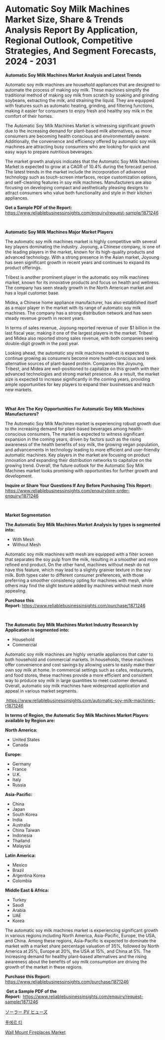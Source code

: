 <p><h1>Automatic Soy Milk Machines Market Size, Share & Trends Analysis Report By Application, Regional Outlook, Competitive Strategies, And Segment Forecasts, 2024 - 2031</h1></p><p><strong>Automatic Soy Milk Machines Market Analysis and Latest Trends</strong></p>
<p><p>Automatic soy milk machines are household appliances that are designed to automate the process of making soy milk. These machines simplify the traditional method of making soy milk from scratch by soaking and grinding soybeans, extracting the milk, and straining the liquid. They are equipped with features such as automatic heating, grinding, and filtering functions, making it easier for consumers to enjoy fresh and healthy soy milk in the comfort of their homes.</p><p>The Automatic Soy Milk Machines Market is witnessing significant growth due to the increasing demand for plant-based milk alternatives, as more consumers are becoming health conscious and environmentally aware. Additionally, the convenience and efficiency offered by automatic soy milk machines are attracting busy consumers who are looking for quick and easy ways to prepare nutritious beverages.</p><p>The market growth analysis indicates that the Automatic Soy Milk Machines Market is expected to grow at a CAGR of 10.4% during the forecast period. The latest trends in the market include the incorporation of advanced technology such as touch-screen interfaces, recipe customization options, and self-cleaning features in soy milk machines. Manufacturers are also focusing on developing compact and aesthetically pleasing designs to attract consumers who value both functionality and style in their kitchen appliances.</p></p>
<p><strong>Get a Sample PDF of the Report:&nbsp;</strong> <a href="https://www.reliablebusinessinsights.com/enquiry/request-sample/1871246">https://www.reliablebusinessinsights.com/enquiry/request-sample/1871246</a></p>
<p>&nbsp;</p>
<p><strong>Automatic Soy Milk Machines Major Market Players</strong></p>
<p><p>The automatic soy milk machines market is highly competitive with several key players dominating the industry. Joyoung, a Chinese company, is one of the leading players in the market, known for its high-quality products and advanced technology. With a strong presence in the Asian market, Joyoung has seen significant growth in recent years and continues to expand its product offerings.</p><p>Tribest is another prominent player in the automatic soy milk machines market, known for its innovative products and focus on health and wellness. The company has seen steady growth in the North American market and has a loyal customer base.</p><p>Midea, a Chinese home appliance manufacturer, has also established itself as a major player in the market with its range of automatic soy milk machines. The company has a strong distribution network and has seen steady revenue growth in recent years.</p><p>In terms of sales revenue, Joyoung reported revenue of over $1 billion in the last fiscal year, making it one of the largest players in the market. Tribest and Midea also reported strong sales revenue, with both companies seeing double-digit growth in the past year.</p><p>Looking ahead, the automatic soy milk machines market is expected to continue growing as consumers become more health-conscious and seek alternative sources of plant-based protein. Companies like Joyoung, Tribest, and Midea are well-positioned to capitalize on this growth with their advanced technologies and strong market presence. As a result, the market size is expected to increase significantly in the coming years, providing ample opportunities for key players to expand their businesses and reach new markets.</p></p>
<p>&nbsp;</p>
<p><strong>What Are The Key Opportunities For Automatic Soy Milk Machines Manufacturers?</strong></p>
<p><p>The Automatic Soy Milk Machines market is experiencing robust growth due to the increasing demand for plant-based beverages among health-conscious consumers. The market is expected to witness significant expansion in the coming years, driven by factors such as the rising awareness of the health benefits of soy milk, the growing vegan population, and advancements in technology leading to more efficient and user-friendly automatic machines. Key players in the market are focusing on product innovation and expanding their distribution networks to capitalize on the growing trend. Overall, the future outlook for the Automatic Soy Milk Machines market looks promising with opportunities for further growth and development.</p></p>
<p><strong>Inquire or Share Your Questions If Any Before Purchasing This Report:</strong> <a href="https://www.reliablebusinessinsights.com/enquiry/pre-order-enquiry/1871246">https://www.reliablebusinessinsights.com/enquiry/pre-order-enquiry/1871246</a></p>
<p>&nbsp;</p>
<p><strong>Market Segmentation</strong></p>
<p><strong>The Automatic Soy Milk Machines Market Analysis by types is segmented into:</strong></p>
<p><ul><li>With Mesh</li><li>Without Mesh</li></ul></p>
<p><p>Automatic soy milk machines with mesh are equipped with a filter screen that separates the soy pulp from the milk, resulting in a smoother and more refined end product. On the other hand, machines without mesh do not have this feature, which may lead to a slightly grainier texture in the soy milk. Both types cater to different consumer preferences, with those preferring a smoother consistency opting for machines with mesh, while others may find the slight texture added by machines without mesh more appealing.</p></p>
<p><strong>Purchase this Report:&nbsp;</strong><a href="https://www.reliablebusinessinsights.com/purchase/1871246">https://www.reliablebusinessinsights.com/purchase/1871246</a></p>
<p>&nbsp;</p>
<p><strong>The Automatic Soy Milk Machines Market Industry Research by Application is segmented into:</strong></p>
<p><ul><li>Household</li><li>Commercial</li></ul></p>
<p><p>Automatic soy milk machines are highly versatile appliances that cater to both household and commercial markets. In households, these machines offer convenience and cost savings by allowing users to easily make their own soy milk at home. In commercial settings such as cafes, restaurants, and food stores, these machines provide a more efficient and consistent way to produce soy milk in large quantities to meet customer demand. Overall, automatic soy milk machines have widespread application and appeal in various market segments.</p></p>
<p><a href="https://www.reliablebusinessinsights.com/automatic-soy-milk-machines-r1871246">&nbsp;https://www.reliablebusinessinsights.com/automatic-soy-milk-machines-r1871246</a></p>
<p><strong>In terms of Region, the Automatic Soy Milk Machines Market Players available by Region are:</strong></p>
<p>
    <p> <strong> North America: </strong>
        <ul>
            <li>United States</li>
            <li>Canada</li>
        </ul>
        </p> 
    <p> <strong> Europe: </strong>
        <ul>
            <li>Germany</li>
            <li>France</li>
            <li>U.K.</li>
            <li>Italy</li>
            <li>Russia</li>
        </ul>
        </p> 
    <p> <strong> Asia-Pacific: </strong>
        <ul>
            <li>China</li>
            <li>Japan</li>
            <li>South Korea</li>
            <li>India</li>
            <li>Australia</li>
            <li>China Taiwan</li>
            <li>Indonesia</li>
            <li>Thailand</li>
            <li>Malaysia</li>
        </ul>
        </p> 
    <p> <strong> Latin America: </strong>
        <ul>
            <li>Mexico</li>
            <li>Brazil</li>
            <li>Argentina Korea</li>
            <li>Colombia</li>
        </ul>
        </p> 
    <p> <strong> Middle East & Africa: </strong>
        <ul>
            <li>Turkey</li>
            <li>Saudi</li>
            <li>Arabia</li>
            <li>UAE</li>
            <li>Korea</li>
        </ul>
    </p>
    </p>
<p><p>The automatic soy milk machines market is experiencing significant growth in various regions including North America, Asia-Pacific, Europe, the USA, and China. Among these regions, Asia-Pacific is expected to dominate the market with a market share percentage valuation of 35%, followed by North America at 25%, Europe at 20%, the USA at 15%, and China at 5%. The increasing demand for healthy plant-based alternatives and the rising awareness about the benefits of soy milk consumption are driving the growth of the market in these regions.</p></p>
<p><strong>Purchase this Report: </strong><a href="https://www.reliablebusinessinsights.com/purchase/1871246">https://www.reliablebusinessinsights.com/purchase/1871246</a></p>
<p>&nbsp;<strong>Get a Sample PDF of the Report:&nbsp;&nbsp;</strong><a href="https://www.reliablebusinessinsights.com/enquiry/request-sample/1871246">https://www.reliablebusinessinsights.com/enquiry/request-sample/1871246</a></p>
<p><strong></strong></p>
<p><p><a href="https://github.com/AaronVargas43/Market-Research-Report-List-2/blob/main/1219670164411.md">ソーラー PV ヒューズ</a></p><p><a href="https://github.com/giancarlo642004/Market-Research-Report-List-2/blob/main/7654286177380.md">푸에르 티</a></p><p><a href="https://github.com/sosoelmasry38/Market-Research-Report-List-1/blob/main/wall-mount-fireplaces-market.md">Wall Mount Fireplaces Market</a></p></p>